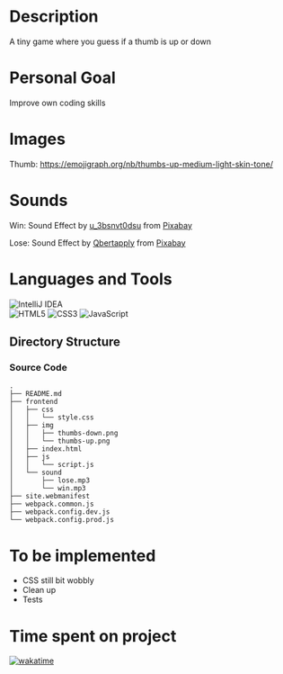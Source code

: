 # Description
A tiny game where you guess if a thumb is up or down

# Personal Goal
Improve own coding skills

# Images
Thumb: https://emojigraph.org/nb/thumbs-up-medium-light-skin-tone/

# Sounds
Win: Sound Effect by <a href="https://pixabay.com/users/u_3bsnvt0dsu-48554563/?utm_source=link-attribution&utm_medium=referral&utm_campaign=music&utm_content=295086">u_3bsnvt0dsu</a> from <a href="https://pixabay.com//?utm_source=link-attribution&utm_medium=referral&utm_campaign=music&utm_content=295086">Pixabay</a>

Lose: Sound Effect by <a href="https://pixabay.com/users/qbertapply-47746050/?utm_source=link-attribution&utm_medium=referral&utm_campaign=music&utm_content=278635">Qbertapply</a> from <a href="https://pixabay.com/sound-effects//?utm_source=link-attribution&utm_medium=referral&utm_campaign=music&utm_content=278635">Pixabay</a>

# Languages and Tools
![IntelliJ IDEA](https://img.shields.io/badge/IntelliJIDEA-000000.svg?style=for-the-badge&logo=intellij-idea&logoColor=white)  
![HTML5](https://img.shields.io/badge/html5-%23E34F26.svg?style=for-the-badge&logo=html5&logoColor=white)
![CSS3](https://img.shields.io/badge/css3-%231572B6.svg?style=for-the-badge&logo=css3&logoColor=white)
![JavaScript](https://img.shields.io/badge/javascript-%23323330.svg?style=for-the-badge&logo=javascript&logoColor=%23F7DF1E)

## Directory Structure
### Source Code
```
.
├── README.md
├── frontend
│   ├── css
│   │   └── style.css
│   ├── img
│   │   ├── thumbs-down.png
│   │   └── thumbs-up.png
│   ├── index.html
│   ├── js
│   │   └── script.js
│   └── sound
│       ├── lose.mp3
│       └── win.mp3
├── site.webmanifest
├── webpack.common.js
├── webpack.config.dev.js
└── webpack.config.prod.js
```

# To be implemented
* CSS still bit wobbly
* Clean up
* Tests

# Time spent on project
[![wakatime](https://wakatime.com/badge/user/d3f10ce3-5913-47b5-a908-6228fe4d4225/project/1d797590-a8f2-46d9-bb9a-9dcf1917c13a.svg)](https://wakatime.com/badge/user/d3f10ce3-5913-47b5-a908-6228fe4d4225/project/1d797590-a8f2-46d9-bb9a-9dcf1917c13a)

